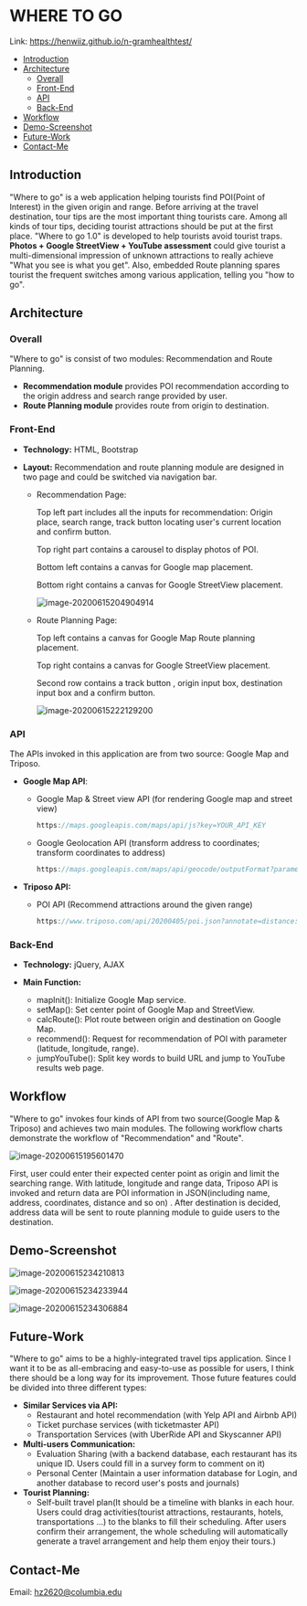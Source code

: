 # WHERE TO GO 

Link: https://henwiiz.github.io/n-gramhealthtest/

<!-- GFM-TOC -->

- [Introduction](#Introduction)
- [Architecture](#Architecture)
  - [Overall](#Overall)
  - [Front-End](#Front-End)
  - [API](#API)
  - [Back-End](#Back-End)
- [Workflow](#Workflow)
- [Demo-Screenshot](#Demo-Screenshot)
- [Future-Work](#Future-Work)
- [Contact-Me](#Contact-Me)

<!-- GFM-TOC -->

## Introduction

"Where to go" is a web application helping tourists find POI(Point of Interest) in the given origin and range. Before arriving at the travel destination, tour tips are the most important thing tourists care. Among all kinds of tour tips, deciding tourist attractions should be put at the first place. "Where to go 1.0" is developed to help tourists avoid tourist traps. **Photos + Google StreetView + YouTube assessment** could give tourist a multi-dimensional impression of unknown attractions to really achieve "What you see is what you get". Also, embedded Route planning spares tourist the frequent switches among various application, telling you "how to go".



## Architecture

### Overall

"Where to go" is consist of two modules: Recommendation and Route Planning. 

- **Recommendation module** provides POI recommendation according to the origin address and search range provided by user.
- **Route Planning module** provides route from origin to destination.



### Front-End

- **Technology:** HTML, Bootstrap

- **Layout:** Recommendation and route planning module are designed in two page and could be switched via navigation bar.

  - Recommendation Page:  

    Top left part includes all the inputs for recommendation: Origin place, search range, track button locating user's current location and confirm button.

    Top right part contains a carousel to display photos of POI.

    Bottom left contains a canvas for Google map placement.

    Bottom right contains a canvas for Google StreetView placement.

    ![image-20200615204904914](https://github.com/HenwiiZ/n-gramhealthtest/blob/master/assets/img/frontend1.jpg)

  - Route Planning Page: 

    Top left contains a canvas for Google Map Route planning placement.

    Top right contains a canvas for Google StreetView placement.

    Second row contains a track button , origin input box, destination input box and a confirm button.

    ![image-20200615222129200](https://github.com/HenwiiZ/n-gramhealthtest/blob/master/assets/img/frontend2.jpg)

    

### API

The APIs invoked in this application are from two source: Google Map and Triposo.

- **Google Map API**: 

  - Google Map & Street view API (for rendering Google map and street view)

    ~~~javascript
    https://maps.googleapis.com/maps/api/js?key=YOUR_API_KEY
    ~~~

    

  - Google Geolocation API (transform address to coordinates; transform coordinates to address)

    ~~~javascript
    https://maps.googleapis.com/maps/api/geocode/outputFormat?parameters
    ~~~

    

- **Triposo API:**

  - POI API (Recommend attractions around the given range)

    ~~~javascript
    https://www.triposo.com/api/20200405/poi.json?annotate=distance:latitude,longitude&account=&token=&tag_labels=sightseeing&distance=<
    ~~~

    

### Back-End

- **Technology:** jQuery, AJAX

- **Main Function:**
  - mapInit(): Initialize Google Map service.
  - setMap(): Set center point of Google Map and StreetView.
  - calcRoute(): Plot route between origin and destination on Google Map.
  - recommend(): Request for recommendation of POI with parameter (latitude, longitude, range).
  - jumpYouTube(): Split key words to build URL and jump to YouTube results web page. 





## Workflow

"Where to go" invokes four kinds of API from two source(Google Map & Triposo) and achieves two main modules. The following workflow charts demonstrate the workflow of "Recommendation" and "Route".



![image-20200615195601470](https://github.com/HenwiiZ/n-gramhealthtest/blob/master/assets/img/workflow.jpg)



First, user could enter their expected center point as origin and limit the searching range. With latitude, longitude and range data, Triposo API is invoked and return data are POI information in JSON(including name, address, coordinates, distance and so on) . After destination is decided, address data will be sent to route planning module to guide users to the destination.



## Demo-Screenshot

![image-20200615234210813](https://github.com/HenwiiZ/n-gramhealthtest/blob/master/assets/img/demo1.jpg)

![image-20200615234233944](https://github.com/HenwiiZ/n-gramhealthtest/blob/master/assets/img/demo2.jpg)

![image-20200615234306884](https://github.com/HenwiiZ/n-gramhealthtest/blob/master/assets/img/demo3.jpg)



## Future-Work

"Where to go" aims to be a highly-integrated travel tips application. Since I want it to be as all-embracing and easy-to-use as possible for users, I think there should be a long way for its improvement. Those future features could be divided into three different types:

- **Similar Services via API:**
  - Restaurant and hotel recommendation (with Yelp API and Airbnb API)
  - Ticket purchase services (with ticketmaster API)
  - Transportation Services (with UberRide API and Skyscanner API)
- **Multi-users Communication:**
  - Evaluation Sharing (with a backend database, each restaurant has its unique ID. Users could fill in a survey form to comment on it)
  - Personal Center (Maintain a user information database for Login, and another database to record user's posts and journals)
- **Tourist Planning:**
  - Self-built travel plan(It should be a timeline with blanks in each hour. Users could drag activities(tourist attractions, restaurants, hotels, transportations ...) to the blanks to fill their scheduling. After users confirm their arrangement, the whole scheduling will automatically generate a travel arrangement and help them enjoy their tours.)



## Contact-Me

Email: hz2620@columbia.edu
